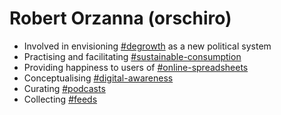 # Robert Orzanna (orschiro)
- Involved in envisioning [#degrowth](https://degrowth.org/) as a new political system
- Practising and facilitating [#sustainable-consumption](http://scorai.org/)
- Providing happiness to users of [#online-spreadsheets](https://www.sheetgo.com/) 
- Conceptualising [#digital-awareness](https://docs.google.com/forms/d/e/1FAIpQLSfQxg83OkZXvENghHG3YgQd43Ou_Wt3fDZVPmIVvGY96pugzQ/viewform)
- Curating [#podcasts](https://player.fm/orschiro/play-later)
- Collecting [#feeds](https://m.simplepie.org/?feed=http%3A%2F%2Ffeed.informer.com%2Fdigests%2FBV3S5OMUV3%2Ffeeder.rss)
